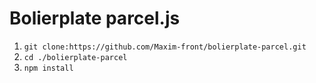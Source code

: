 # Bolierplate parcel.js

1. `git clone:https://github.com/Maxim-front/bolierplate-parcel.git`
2. `cd ./bolierplate-parcel`
3. `npm install`
